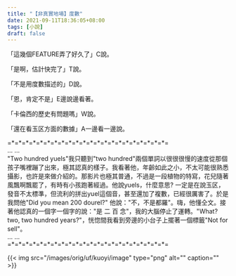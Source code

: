 ```yaml
---
title: "【非真實地場】度數"
date: 2021-09-11T18:36:05+08:00
tags: [小說]
draft: false
---
```


「這幾個FEATURE弄了好久了」C說。

「是啊，估計快完了」T說。

「不是用度數描述的」D說。

「恩，肯定不是」E邊說邊看著。

「卡倫西的歷史有問題嗎」W說。

「還在看玉区方面的數據」A一邊看一邊說。

=\*=\*=\*=\*=\*=\*=\*=\*=\*=\*=\*=\*=\*=\*=\*=\*=\*=\*=\*=\*=\*=\*=  
... ...  
"Two hundred yuels"我只聽到"two hundred"兩個單詞以很很很慢的速度從那個孩子嘴裡蹦了出來，極其認真的樣子。我看著他，年齡如此之小，不太可能很熟悉攝影，也許是來做介紹的。那影片也極其普通，不過是一段植物的特寫，花兒隨著風飄啊飄罷了，有時有小孩跑著經過。他說yuels，什麼意思? 一定是在說玉区，發音不太標準，但流利的拼出yuel這個音，甚至還加了複數，已經很厲害了。於是我問他"Did you mean 200 dourel?" 他說："不，不是都羅"。嗨，他懂仝文。接著他認真的一個字一個字的說："是 二 百 念"，我的大腦停止了運轉。"What? two, two hundred years?"，恍惚間我看到旁邊的小台子上擺著一個標籤"Not for sell"。  
... ...  
=\*=\*=\*=\*=\*=\*=\*=\*=\*=\*=\*=\*=\*=\*=\*=\*=\*=\*=\*=\*=\*=\*=  

{{< img src="/images/orig/uf/kuoyi/image" type="png" alt="" caption="" >}}